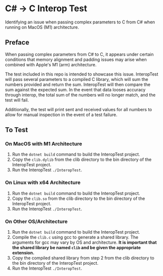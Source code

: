 # C# -> C Interop Test

Identifying an issue when passing complex parameters to C from C# when running on MacOS (M1) architecture.

## Preface
When passing complex parameters from C# to C, it appears under certain conditions that memory alignment and padding issues may arise when 
combined with Apple's M1 (arm) architecture.

The test included in this repo is intended to showcase this issue. InteropTest will pass several parameters to a compiled C library, which
will sum the numbers provided and return the sum. InteropTest will then compare the sum against the expected sum. In the event that data looses
accuracy through interop, the total sum of the numbers will no longer match, and the test will fail.

Additionally, the test will print sent and received values for all numbers to allow for manual inspection in the event of a test failure.

## To Test
### On MacOS with M1 Architecture
1. Run the `dotnet build` command to build the InteropTest project.
2. Copy the `clib.dylib` from the clib directory to the bin directory of the InteropTest project.
3. Run the InteropTest `./InteropTest`.

### On Linux with x64 Architecture
1. Run the `dotnet build` command to build the InteropTest project.
2. Copy the `clib.so` from the clib directory to the bin directory of the InteropTest project.
3. Run the InteropTest `./InteropTest`.

### On Other OS/Architecture
1. Run the `dotnet build` command to build the InteropTest project.
2. Compile the `clib.c` using gcc to generate a shared library. The arguments for gcc may vary by OS and architecture. **It is important that the shared library be named `clib` and be given the appropriate extension.**
3. Copy the compiled shared library from step 2 from the clib directory to the bin directory of the InteropTest project.
4. Run the InteropTest `./InteropTest`.